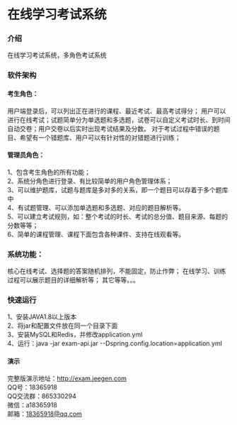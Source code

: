 # 在线学习考试系统

### 介绍
在线学习考试系统，多角色考试系统

### 软件架构

#### 考生角色：
用户端登录后，可以列出正在进行的课程、最近考试、最高考试得分；
用户可以进行在线考试；试题简单分为单选题和多选题，试卷可以自定义考试时长、到时间自动交卷；用户交卷以后实时出现考试结果及分数。
对于考试过程中错误的题目、希望有一个错题库、用户可以有针对性的对错题进行训练；


#### 管理员角色：
1、包含考生角色的所有功能；    
2、系统分角色进行登录、有比较简单的用户角色管理体系；    
3、可以维护题库，试题与题库是多对多的关系，即一个题目可以存着于多个题库中    
4、有试题管理、可以添加单选题和多选题、对应的题目解析等。    
5、可以建立考试规则，如：整个考试的时长、考试的总分值、题目来源、每题的分数等等；    
6、简单的课程管理、课程下面包含各种课件、支持在线观看等。    

### 系统功能：
核心在线考试、选择题的答案随机排列，不能固定，防止作弊；
在线学习、训练过程可以展示题目的详细解析等；
其它等等。。。

### 快速运行
1、安装JAVA1.8以上版本    
2、将jar和配置文件放在同一个目录下面    
3、安装MySQL和Redis，并修改application.yml    
4、运行：java -jar exam-api.jar --Dspring.config.location=application.yml    




#### 演示
 
完整版演示地址：http://exam.jeegen.com    
QQ号：18365918   
QQ交流群：865330294     
微信：a18365918    
邮箱：18365918@qq.com    
